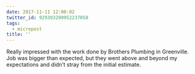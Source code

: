 ```yaml
---
date: 2017-11-11 12:00:02
twitter_id: 929393290952237058
tags:
  - micropost
title: ''
---
```


Really impressed with the work done by Brothers Plumbing in Greenville. Job was bigger than expected, but they went above and beyond my expectations and didn’t stray from the initial estimate.
